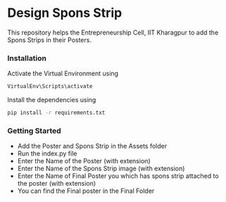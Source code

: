 # Design Spons Strip

This repository helps the Entrepreneurship Cell, IIT Kharagpur to add the Spons Strips in their Posters.

### Installation

Activate the Virtual Environment using
```sh
VirtualEnv\Scripts\activate
```
Install the dependencies using
```sh
pip install -r requirements.txt
```

### Getting Started
- Add the Poster and Spons Strip in the Assets folder
- Run the index.py file
- Enter the Name of the Poster (with extension)
- Enter the Name of the Spons Strip image (with extension)
- Enter the Name of Final Poster you which has spons strip attached to the poster (with extension)
- You can find the Final poster in the Final Folder
